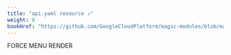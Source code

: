 ```yaml
---
title: "api.yaml resource ↗"
weight: 0
bookHref: "https://github.com/GoogleCloudPlatform/magic-modules/blob/main/mmv1/api/resource.rb"
---
```

FORCE MENU RENDER